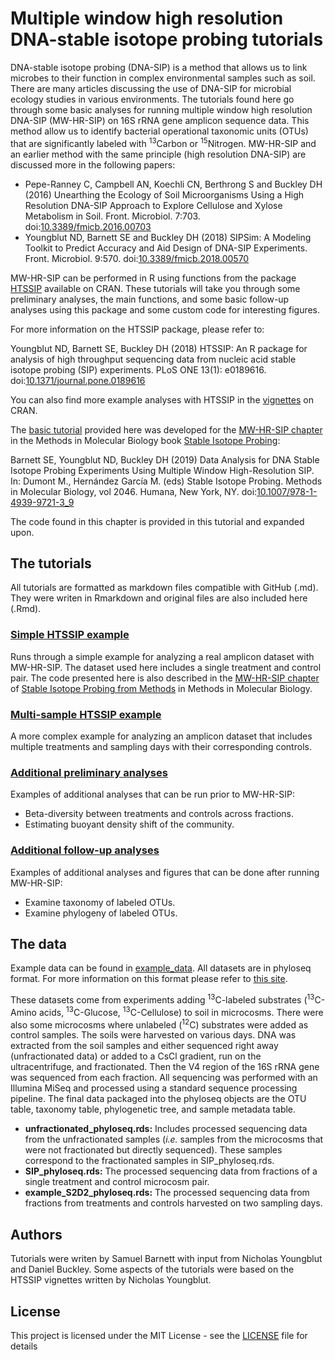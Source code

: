 # Multiple window high resolution DNA-stable isotope probing tutorials

DNA-stable isotope probing (DNA-SIP) is a method that allows us to link microbes to their function in complex environmental samples such as soil. There are many articles discussing the use of DNA-SIP
for microbial ecology studies in various environments. The tutorials found here go through some basic analyses for running multiple window high resolution DNA-SIP (MW-HR-SIP) on 16S rRNA gene amplicon sequence data.
This method allow us to identify bacterial operational taxonomic units (OTUs) that are significantly labeled with <sup>13</sup>Carbon or <sup>15</sup>Nitrogen. MW-HR-SIP and an earlier method with the same principle (high resolution DNA-SIP) are discussed more in the following papers:

* Pepe-Ranney C, Campbell AN, Koechli CN, Berthrong S and Buckley DH (2016) Unearthing the Ecology of Soil Microorganisms Using a High Resolution DNA-SIP Approach to Explore Cellulose and Xylose Metabolism in Soil. Front. Microbiol. 7:703. doi:[10.3389/fmicb.2016.00703](https://doi.org/10.3389/fmicb.2016.00703)
* Youngblut ND, Barnett SE and Buckley DH (2018) SIPSim: A Modeling Toolkit to Predict Accuracy and Aid Design of DNA-SIP Experiments. Front. Microbiol. 9:570. doi:[10.3389/fmicb.2018.00570](https://doi.org/10.3389/fmicb.2018.00570)

MW-HR-SIP can be performed in R using functions from the package [HTSSIP](https://cran.r-project.org/web/packages/HTSSIP/index.html)
available on CRAN. These tutorials will take you through some preliminary analyses, the main functions, and some basic follow-up analyses using this package and some custom code for interesting figures.

For more information on the HTSSIP package, please refer to:

Youngblut ND, Barnett SE, Buckley DH (2018) HTSSIP: An R package for analysis of high throughput sequencing data from nucleic acid stable isotope probing (SIP) experiments. PLoS ONE 13(1): e0189616. doi:[10.1371/journal.pone.0189616](https://doi.org/10.1371/journal.pone.0189616) 

You can also find more example analyses with HTSSIP in the [vignettes](https://cran.r-project.org/web/packages/HTSSIP/vignettes/HTSSIP_intro.html) on CRAN.

The [basic tutorial](Chapter_Examples.md) provided here was developed for the [MW-HR-SIP chapter](https://doi.org/10.1007/978-1-4939-9721-3_9) in the Methods in Molecular Biology book [Stable Isotope Probing](https://doi.org/10.1007/978-1-4939-9721-3):

Barnett SE, Youngblut ND, Buckley DH (2019) Data Analysis for DNA Stable Isotope Probing Experiments Using Multiple Window High-Resolution SIP. In: Dumont M., Hernández García M. (eds) Stable Isotope Probing. Methods in Molecular Biology, vol 2046. Humana, New York, NY. doi:[10.1007/978-1-4939-9721-3_9](https://doi.org/10.1007/978-1-4939-9721-3_9)

The code found in this chapter is provided in this tutorial and expanded upon.

## The tutorials

All tutorials are formatted as markdown files compatible with GitHub (.md). They were writen in Rmarkdown and original files are also included here (.Rmd).

### [Simple HTSSIP example](Chapter_Examples.md)
Runs through a simple example for analyzing a real amplicon dataset with MW-HR-SIP.
The dataset used here includes a single treatment and control pair. The code presented here is also described in the [MW-HR-SIP chapter](https://doi.org/10.1007/978-1-4939-9721-3_9) of [Stable Isotope Probing from Methods](https://doi.org/10.1007/978-1-4939-9721-3_9) in Methods in Molecular Biology.

### [Multi-sample HTSSIP example](HRSIP_multiple_samples.md)
A more complex example for analyzing an amplicon dataset that includes multiple treatments and sampling days with their corresponding controls.

### [Additional preliminary analyses](addl_prelim_analyses.md)
Examples of additional analyses that can be run prior to MW-HR-SIP:

* Beta-diversity between treatments and controls across fractions.
* Estimating buoyant density shift of the community.

### [Additional follow-up analyses](addl_further_analyses.md)
Examples of additional analyses and figures that can be done after running MW-HR-SIP:

* Examine taxonomy of labeled OTUs.
* Examine phylogeny of labeled OTUs.
 
## The data

Example data can be found in [example_data](example_data/).
All datasets are in phyloseq format. For more information on this format please refer to [this site](https://joey711.github.io/phyloseq/).

These datasets come from experiments adding <sup>13</sup>C-labeled substrates 
(<sup>13</sup>C-Amino acids, <sup>13</sup>C-Glucose, <sup>13</sup>C-Cellulose) 
to soil in microcosms. There were also some microcosms where unlabeled (<sup>12</sup>C)
substrates were added as control samples. The soils were harvested on various days. DNA was extracted
from the soil samples and either sequenced right away (unfractionated data) or added to a CsCl gradient,
run on the ultracentrifuge, and fractionated. Then the V4 region of the 16S rRNA gene was sequenced
from each fraction. All sequencing was performed with an Illumina MiSeq and processed using a standard sequence processing pipeline. 
The final data packaged into the phyloseq objects are the OTU table, taxonomy table, phylogenetic tree, and sample metadata table.

* **unfractionated_phyloseq.rds:** Includes processed sequencing data from the unfractionated samples (*i.e.* samples from the microcosms that were not fractionated but directly sequenced). These samples correspond to the fractionated samples in SIP_phyloseq.rds.  
* **SIP_phyloseq.rds:** The processed sequencing data from fractions of a single treatment and control microcosm pair.
* **example_S2D2_phyloseq.rds:** The processed sequencing data from fractions from treatments and controls harvested on two sampling days.

## Authors
Tutorials were writen by Samuel Barnett with input from Nicholas Youngblut
and Daniel Buckley. Some aspects of the tutorials were based on the HTSSIP
vignettes written by Nicholas Youngblut.

## License
This project is licensed under the MIT License - see the [LICENSE](LICENSE) file for details

